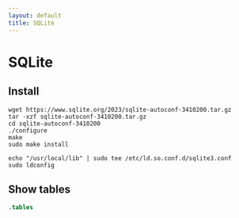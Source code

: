 ```yaml
---
layout: default
title: SQLite
---
```


# SQLite


## Install 

```shell
wget https://www.sqlite.org/2023/sqlite-autoconf-3410200.tar.gz
tar -xzf sqlite-autoconf-3410200.tar.gz
cd sqlite-autoconf-3410200
./configure
make
sudo make install
```

```shell 
echo "/usr/local/lib" | sudo tee /etc/ld.so.conf.d/sqlite3.conf
sudo ldconfig
```

## Show tables

```sql
.tables
```

